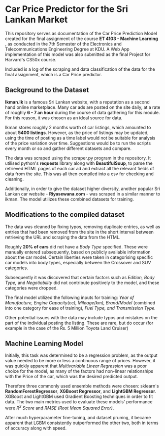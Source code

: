# Car Price Predictor for the Sri Lankan Market

This repository serves as documentation of the Car Price Prediction Model created for the final assignment of the course **ET 4103 - Machine Learning** , as conducted in the 7th Semester of the Electronics and Telecommunications Engineering Degree at KDU.
A Web App implementation of this model was also submitted as the final Project for Harvard's CS50x course.

Included is a log of the scraping and data classification of the data for the final assignment, which is a Car Price predictor.

## Background to the Dataset

**Ikman.lk** is a famous Sri Lankan website, with a reputation as a second hand online marketplace. Many car ads are posted on the site daily, at a rate of roughly **6 - 7 an hour** during the course of data gathering for this module. For this reason, it was chosen as an ideal source for data.

Ikman stores roughly 2 months worth of car listings, which amounted to about **5400 listings**. However, as the price of listings may be updated, using the time of posting as a time label would not be suitable for analysis of the price variation over time. Suggestions would be to run the scripts every month or so and gather different datasets and compare. 

The data was scraped using the scraper.py program in the repository. It utilised python's **requests** library along with **BeautifulSoup**, to parse the retrieved HTML pages of each car ad and extract all the relevant fields of data from the site. This was all then compiled into a csv for checking and cleaning.

Additionally, in order to give the dataset higher diversity, another popular Sri Lankan car website - **Riyasewana.com** -  was scraped in a similar manner to ikman. The model utilizes these combined datasets for training. 

## Modifications to the compiled dataset 

The data was cleaned by fixing typos, removing duplicate entries, as well as entries that had been removed from the site in the short interval between retrieving the URL and scraping the data from the HTML. 

Roughly **20% of cars** did not have a *Body Type* specified. These were manually entered subsequently, based on publicly available information about the car model. Certain liberties were taken in categorising specific car models into body types, especially between the Crossover and SUV categories. 

Subsequently it was discovered that certain factors such as *Edition, Body Type,* and *Negotiability* did not contribute positively to the model, and these categories were dropped.

The final model utilized the following inputs for training: *Year of Manufacture, Engine Capacity(cc), Mileage(km), Brand/Model* (combined into one category for ease of training)*, Fuel Type, and Transmission Type.*  

Other potential issues with the data may include typos and mistakes on the part of the individual posting the listing. These are rare, but do occur (for example in the case of the Rs. 5 Million Toyota Land Cruiser)

## Machine Learning Model

Initially, this task was determined to be a regression problem, as the output value needed to be more or less a continuous range of prices. However, it was quickly apparent that *Multivariable Linear Regression* was a poor choice for the model, as many of the factors had non-linear relationships with the Price of the car, which was the desired predicted output. 

Therefore three commonly used ensemble methods were chosen: sklearn's **RandomForestRegressor**, **XGBoost Regressor**, and **LightGBM Regressor**. XGBoost and LightGBM used Gradient Boosting techniques in order to fit data. The two main metrics used to evaluate these models' performance were *R<sup>2</sup> Score* and *RMSE (Root Mean Squared Error)*. 

After much hyperparameter fine-tuning, and dataset pruning, it became apparent that LGBM consistently outperformed the other two, both in terms of accuracy along with speed. 